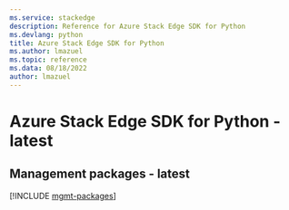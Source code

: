 ```yaml
---
ms.service: stackedge
description: Reference for Azure Stack Edge SDK for Python
ms.devlang: python
title: Azure Stack Edge SDK for Python
ms.author: lmazuel
ms.topic: reference
ms.data: 08/18/2022
author: lmazuel
---
```

# Azure Stack Edge SDK for Python - latest

## Management packages - latest
[!INCLUDE [mgmt-packages](stack-edge-mgmt-index.md)]